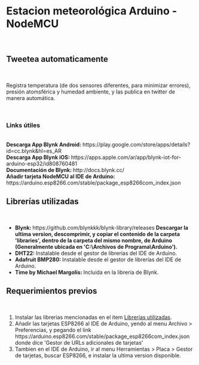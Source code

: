 <h1>Estacion meteorológica Arduino - NodeMCU</h1>
<br>
<h2>Tweetea automaticamente</h2>
<br>
<p>Registra temperatura (de dos sensores diferentes, para minimizar errores), presión atomsférica y humedad ambiente, y las publica en twitter de manera automática.</p>
<br>
<h3>Links útiles</h3>
<br>
<b>Descarga App Blynk Android: </b> https://play.google.com/store/apps/details?id=cc.blynk&hl=es_AR <br>
<b>Descarga App Blynk iOS: </b> https://apps.apple.com/ar/app/blynk-iot-for-arduino-esp32/id808760481 <br>
<b>Documentación de Blynk: </b> http://docs.blynk.cc/ <br>
<b>Añadir tarjeta NodeMCU al IDE de Arduino: </b> https://arduino.esp8266.com/stable/package_esp8266com_index.json <br>


<h2>Librerías utilizadas</h2> <br>
<ul>
    <li>
        <b>Blynk: </b> https://github.com/blynkkk/blynk-library/releases <b>Descargar la ultima version, descomprimir, y copiar el contenido de la carpeta 'libraries', dentro de la carpeta del mismo nombre, de Arduino (Generalmente ubicada en 'C:\Archivos de Programa\Arduino').</b><br>
    </li>
    <li>
        <b>DHT22: </b> Instalable desde el gestor de librerías del IDE de Arduino. <br>
    </li>
    <li>
        <b>Adafruit BMP280: </b> Instalable desde el gestor de librerías del IDE de Arduino. <br>
    </li>
    <li>
        <b>Time by Michael Margolis: </b> Incluida en la librería de Blynk. <br>
    </li>
</ul>

<h2>Requerimientos previos</h2> <br>
<ol>
    <li>Instalar las librerias mencionadas en el item <a href="#librerías-utilizadas">Librerías utilizadas</a>.</li>
    <li>Añadir las tarjetas ESP8266 al IDE de Arduino, yendo al menu Archivo > Preferencias, y pegando el link https://arduino.esp8266.com/stable/package_esp8266com_index.json donde dice 'Gestor de URLs adicionales de tarjetas' </li>
    <li>Tambien en el IDE de Arduino, ir al menu Herramientas > Placa > Gestor de tarjetas, buscar ESP8266, e instalar la ultima version disponible.</li>
</ol>
